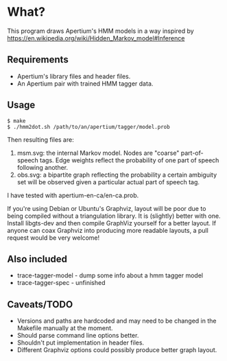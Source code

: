 What?
=====

This program draws Apertium's HMM models in a way inspired by
https://en.wikipedia.org/wiki/Hidden_Markov_model#Inference

Requirements
------------

* Apertium's library files and header files.
* An Apertium pair with trained HMM tagger data.

Usage
-----

    $ make
    $ ./hmm2dot.sh /path/to/an/apertium/tagger/model.prob

Then resulting files are:

1. msm.svg: the internal Markov model. Nodes are "coarse" part-of-speech tags.
   Edge weights reflect the probability of one part of speech following
   another.
2. obs.svg: a bipartite graph reflecting the probability a certain ambiguity
   set will be observed given a particular actual part of speech tag.

I have tested with apertium-en-ca/en-ca.prob.

If you're using Debian or Ubuntu's Graphviz, layout will be poor due to being
compiled without a triangulation library. It is (slightly) better with one.
Install libgts-dev and then compile GraphViz yourself for a better layout. If
anyone can coax Graphviz into producing more readable layouts, a pull request
would be very welcome!

Also included
-------------

* trace-tagger-model - dump some info about a hmm tagger model
* trace-tagger-spec - unfinished

Caveats/TODO
------------

* Versions and paths are hardcoded and may need to be changed in the Makefile
  manually at the moment.
* Should parse command line options better.
* Shouldn't put implementation in header files.
* Different Graphviz options could possibly produce better graph layout.
